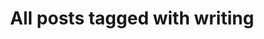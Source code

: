---
layout: tag
title: "All posts tagged with writing"
permalink: /weblog/tags/writing/
taxonomy: writing
---